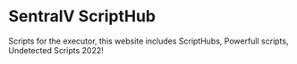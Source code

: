 # SentralV ScriptHub
Scripts for the executor, this website includes 
ScriptHubs, Powerfull scripts, Undetected Scripts 2022!
